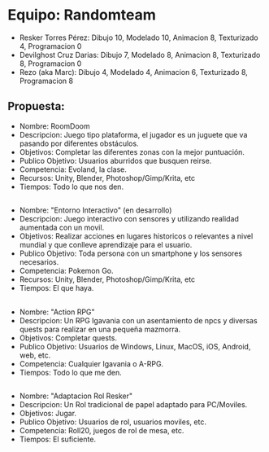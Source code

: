 # Equipo: Randomteam
- Resker Torres Pérez: Dibujo 10, Modelado 10, Animacion 8, Texturizado 4, Programacion 0
- Devilghost Cruz Darias: Dibujo 7, Modelado 8, Animacion 8, Texturizado 8, Programacion 0
- Rezo (aka Marc): Dibujo 4, Modelado 4, Animacion 6, Texturizado 8, Programacion 8
## Propuesta:
- Nombre: RoomDoom
- Descripcion: Juego tipo plataforma, el jugador es un juguete que va pasando por diferentes obstáculos.
- Objetivos: Completar las diferentes zonas con la mejor puntuación.
- Publico Objetivo: Usuarios aburridos que busquen reirse.
- Competencia: Evoland, la clase.
- Recursos: Unity, Blender, Photoshop/Gimp/Krita, etc
- Tiempos: Todo lo que nos den.
##
- Nombre: "Entorno Interactivo" (en desarrollo)
- Descripcion: Juego interactivo con sensores y utilizando realidad aumentada con un movil.
- Objetivos: Realizar acciones en lugares historicos o relevantes a nivel mundial y que conlleve aprendizaje para el usuario.
- Publico Objetivo: Toda persona con un smartphone y los sensores necesarios.
- Competencia: Pokemon Go.
- Recursos: Unity, Blender, Photoshop/Gimp/Krita, etc
- Tiempos: El que haya.
##
- Nombre: "Action RPG"
- Descripcion: Un RPG Igavania con un asentamiento de npcs y diversas quests para realizar en una pequeña mazmorra.
- Objetivos: Completar quests.
- Publico Objetivo: Usuarios de Windows, Linux, MacOS, iOS, Android, web, etc.
- Competencia: Cualquier Igavania o A-RPG.
- Tiempos: Todo lo que me den.
##
- Nombre: "Adaptacion Rol Resker" 
- Descripcion: Un Rol tradicional de papel adaptado para PC/Moviles.
- Objetivos: Jugar.
- Publico Objetivo: Usuarios de rol, usuarios moviles, etc. 
- Competencia: Roll20, juegos de rol de mesa, etc.
- Tiempos: El suficiente.
